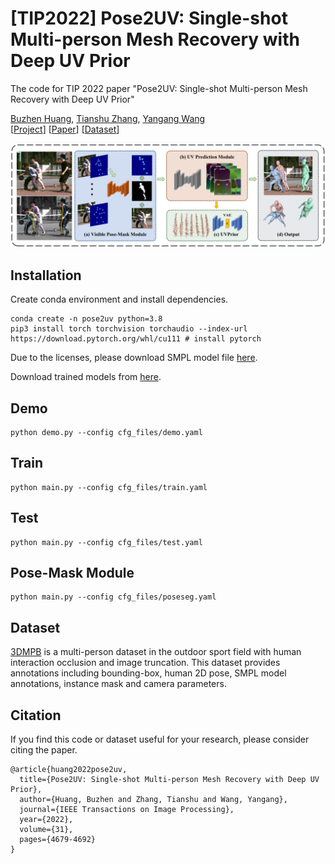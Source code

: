 # \[TIP2022\] Pose2UV: Single-shot Multi-person Mesh Recovery with Deep UV Prior

The code for TIP 2022 paper "Pose2UV: Single-shot Multi-person Mesh Recovery with Deep UV Prior"<br>

[Buzhen Huang](http://www.buzhenhuang.com/), [Tianshu Zhang](https://scholar.google.com/citations?user=S5M_CncAAAAJ&hl=zh-CN&oi=ao), [Yangang Wang](https://www.yangangwang.com/)<br>
\[[Project](https://www.yangangwang.com/papers/HBZ-Pose2UV-2022-06.html)\] \[[Paper](https://ieeexplore.ieee.org/document/9817035)\] \[[Dataset](https://github.com/boycehbz/3DMPB-dataset)\]

![figure](/assets/pose2uv_pipeline.png)

## Installation 
Create conda environment and install dependencies.
```
conda create -n pose2uv python=3.8
pip3 install torch torchvision torchaudio --index-url https://download.pytorch.org/whl/cu111 # install pytorch
```
Due to the licenses, please download SMPL model file [here](http://smplify.is.tuebingen.mpg.de/).

Download trained models from [here](https://pan.baidu.com/s/1lUdfOiuH20BkNQxhBVPY6w?pwd=1gyv).


## Demo
```
python demo.py --config cfg_files/demo.yaml
```

## Train
```
python main.py --config cfg_files/train.yaml
```

## Test
```
python main.py --config cfg_files/test.yaml
```

## Pose-Mask Module
```
python main.py --config cfg_files/poseseg.yaml
```

## Dataset
[3DMPB](https://github.com/boycehbz/3DMPB-dataset) is a multi-person dataset in the outdoor sport field with human interaction occlusion and image truncation. This dataset provides annotations including bounding-box, human 2D pose, SMPL model annotations, instance mask and camera parameters.

## Citation
If you find this code or dataset useful for your research, please consider citing the paper.
```
@article{huang2022pose2uv,
  title={Pose2UV: Single-shot Multi-person Mesh Recovery with Deep UV Prior},
  author={Huang, Buzhen and Zhang, Tianshu and Wang, Yangang},
  journal={IEEE Transactions on Image Processing},
  year={2022},
  volume={31},
  pages={4679-4692}
}
```

